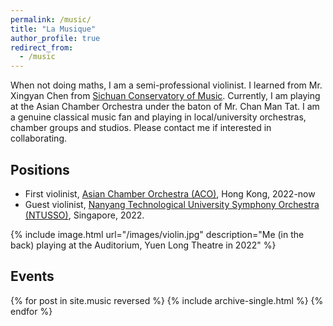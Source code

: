 ```yaml
---
permalink: /music/
title: "La Musique"
author_profile: true
redirect_from: 
  - /music
---
```

When not doing maths, I am a semi-professional violinist. I learned from Mr. Xingyan Chen from [Sichuan Conservatory of Music](http://www.sccm.cn
). Currently, I am playing at the Asian Chamber Orchestra under the baton of Mr. Chan Man Tat. I am a genuine classical music fan and playing in local/university orchestras, chamber groups and studios. Please contact me if interested in collaborating.


## Positions
* First violinist, [Asian Chamber Orchestra (ACO)](https://acohk.org/), Hong Kong, 2022-now
* Guest violinist, [Nanyang Technological University Symphony Orchestra (NTUSSO)](https://ntusymphonyorchest.wixsite.com/website), Singapore, 2022.

{% include image.html url="/images/violin.jpg" description="Me (in the back) playing at the Auditorium, Yuen Long Theatre in 2022" %}

## Events
{% for post in site.music reversed %}
  {% include archive-single.html %}
{% endfor %}
